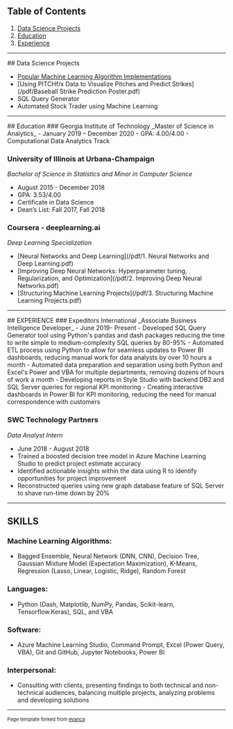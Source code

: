 ## Table of Contents

1. [Data Science Projects](#dsp)  
2. [Education](#edu)  
3. [Experience](#exp)  

---
<a name="dsp"/>
## Data Science Projects

- [Popular Machine Learning Algorithm Implementations](/ml)  
- [Using PITCHf/x Data to Visualize Pitches and Predict Strikes](/pdf/Baseball Strike Prediction Poster.pdf)
- SQL Query Generator
- Automated Stock Trader using Machine Learning

---
<a name="edu"/>
## Education
### Georgia Institute of Technology
_Master of Science in Analytics_  
- January 2019 – December 2020  
- GPA: 4.00/4.00  
- Computational Data Analytics Track  

### University of Illinois at Urbana-Champaign
_Bachelor of Science in Statistics and Minor in Computer Science_
- August 2015 - December 2018			
- GPA: 3.53/4.00
- Certificate in Data Science
- Dean’s List: Fall 2017, Fall 2018

### Coursera - deeplearning.ai
_Deep Learning Specialization_
- [Neural Networks and Deep Learning](/pdf/1. Neural Networks and Deep Learning.pdf)
- [Improving Deep Neural Networks: Hyperparameter tuning, Regularization, and Optimization](/pdf/2. Improving Deep Neural Networks.pdf)
- [Structuring Machine Learning Projects](/pdf/3. Structuring Machine Learning Projects.pdf)

---
<a name="exp"/>
## EXPERIENCE
### Expeditors International            							            
_Associate Business Intelligence Developer_    
- June 2019- Present
- Developed SQL Query Generator tool using Python's pandas and dash packages reducing the time to write simple to medium-complexity SQL queries by 80-95%  
-	Automated ETL process using Python to allow for seamless updates to Power BI dashboards, reducing manual work for data analysts by over 10 hours a month
- Automated data preparation and separation using both Python and Excel's Power and VBA for multiple departments, removing dozens of hours of work a month
-	Developing reports in Style Studio with backend DB2 and SQL Server queries for regional KPI monitoring
-	Creating interactive dashboards in Power BI for KPI monitoring, reducing the need for manual correspondence with customers

### SWC Technology Partners
_Data Analyst Intern_ 
- June 2018 - August 2018
- Trained a boosted decision tree model in Azure Machine Learning Studio to predict project estimate accuracy
- Identified actionable insights within the data using R to identify opportunities for project improvement
- Reconstructed queries using new graph database feature of SQL Server to shave run-time down by 20%

---
## SKILLS
### Machine Learning Algorithms:
- Bagged Ensemble, Neural Network (DNN, CNN), Decision Tree, Gaussian Mixture Model (Expectation Maximization), K-Means, Regression (Lasso, Linear, Logistic, Ridge), Random Forest  

### Languages:
- Python (Dash, Matplotlib, NumPy, Pandas, Scikit-learn, Tensorflow.Keras), SQL, and VBA  

### Software:
-  Azure Machine Learning Studio, Command Prompt, Excel (Power Query, VBA), Git and GitHub, Jupyter Notebooks, Power BI  

### Interpersonal:
- Consulting with clients, presenting findings to both technical and non-technical audiences, balancing multiple projects, analyzing problems and developing solutions

---
<p style="font-size:11px">Page template forked from <a href="https://github.com/evanca/quick-portfolio">evanca</a></p>
<!-- Remove above link if you don't want to attibute -->
